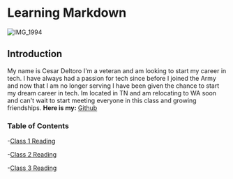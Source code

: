 # Learning Markdown

![IMG_1994](https://user-images.githubusercontent.com/94384875/141853137-d91e9dd0-10d5-4a77-8874-bf71ca260ce9.JPG)

## Introduction

My name is Cesar Deltoro I'm a veteran and am looking to start my career in tech. I have always had a passion for tech since before I joined the Army and now that I am no longer serving I have been given the chance to start my dream career in tech. Im located in TN and am relocating to WA soon and can't wait to start meeting everyone in this class and growing friendships.
**Here is my:**  [Github](https://github.com/cesardeltoroc)

### Table of Contents

-[Class 1 Reading](class1.md)

-[Class 2 Reading](class2.md)

-[Class 3 Reading](class3.md)
